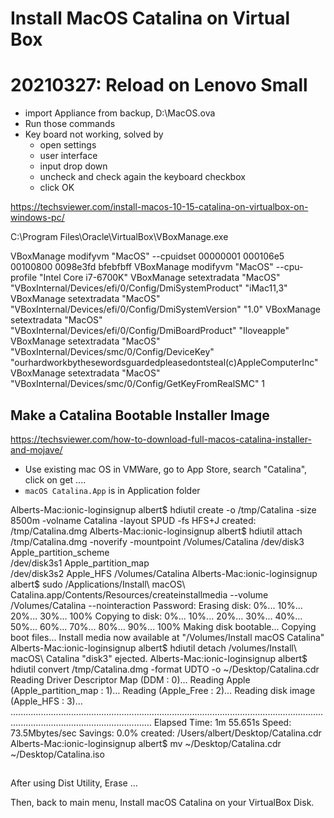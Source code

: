 # Install MacOS Catalina on Virtual Box

# 20210327: Reload on Lenovo Small

- import Appliance from backup, D:\MacOS.ova
- Run those commands
- Key board not working, solved by 
    - open settings
    - user interface
    - input drop down
    - uncheck and check again the keyboard checkbox
    - click OK


https://techsviewer.com/install-macos-10-15-catalina-on-virtualbox-on-windows-pc/

C:\Program Files\Oracle\VirtualBox\VBoxManage.exe

VBoxManage modifyvm "MacOS" --cpuidset 00000001 000106e5 00100800 0098e3fd bfebfbff
VBoxManage modifyvm "MacOS" --cpu-profile "Intel Core i7-6700K"
VBoxManage setextradata "MacOS" "VBoxInternal/Devices/efi/0/Config/DmiSystemProduct" "iMac11,3"
VBoxManage setextradata "MacOS" "VBoxInternal/Devices/efi/0/Config/DmiSystemVersion" "1.0"
VBoxManage setextradata "MacOS" "VBoxInternal/Devices/efi/0/Config/DmiBoardProduct" "Iloveapple"
VBoxManage setextradata "MacOS" "VBoxInternal/Devices/smc/0/Config/DeviceKey" "ourhardworkbythesewordsguardedpleasedontsteal(c)AppleComputerInc"
VBoxManage setextradata "MacOS" "VBoxInternal/Devices/smc/0/Config/GetKeyFromRealSMC" 1


## Make a Catalina Bootable Installer Image

https://techsviewer.com/how-to-download-full-macos-catalina-installer-and-mojave/

- Use existing mac OS in VMWare, go to App Store, search "Catalina", click on get ....
- `macOS Catalina.App` is in Application folder

Alberts-Mac:ionic-loginsignup albert$ hdiutil create -o /tmp/Catalina -size 8500m -volname Catalina -layout SPUD -fs HFS+J
created: /tmp/Catalina.dmg
Alberts-Mac:ionic-loginsignup albert$ hdiutil attach /tmp/Catalina.dmg -noverify -mountpoint /Volumes/Catalina
/dev/disk3          	Apple_partition_scheme         	
/dev/disk3s1        	Apple_partition_map            	
/dev/disk3s2        	Apple_HFS                      	/Volumes/Catalina
Alberts-Mac:ionic-loginsignup albert$ sudo /Applications/Install\ macOS\ Catalina.app/Contents/Resources/createinstallmedia --volume /Volumes/Catalina --nointeraction
Password:
Erasing disk: 0%... 10%... 20%... 30%... 100%
Copying to disk: 0%... 10%... 20%... 30%... 40%... 50%... 60%... 70%... 80%... 90%... 100%
Making disk bootable...
Copying boot files...
Install media now available at "/Volumes/Install macOS Catalina"
Alberts-Mac:ionic-loginsignup albert$ hdiutil detach /volumes/Install\ macOS\ Catalina
"disk3" ejected.
Alberts-Mac:ionic-loginsignup albert$ hdiutil convert /tmp/Catalina.dmg -format UDTO -o ~/Desktop/Catalina.cdr
Reading Driver Descriptor Map (DDM : 0)…
Reading Apple (Apple_partition_map : 1)…
Reading  (Apple_Free : 2)…
Reading disk image (Apple_HFS : 3)…
....................................................................................................................................................................................
Elapsed Time:  1m 55.651s
Speed: 73.5Mbytes/sec
Savings: 0.0%
created: /Users/albert/Desktop/Catalina.cdr
Alberts-Mac:ionic-loginsignup albert$ mv ~/Desktop/Catalina.cdr ~/Desktop/Catalina.iso


## 

After using Dist Utility, Erase ...

Then, back to main menu, Install macOS Catalina on your VirtualBox Disk.










